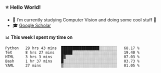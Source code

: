 ### ⭐️ Hello World!

<!--
**hologerry/hologerry** is a ✨ _special_ ✨ repository because its `README.md` (this file) appears on your GitHub profile.

Here are some ideas to get you started:

- 🔭 I’m currently working and studying on Computer Vision
- 🌱 I’m currently learning at Peking University
- 💬 Ask me about 
- 📫 How to reach me: E-mail
- 😄 Pronouns: he/his
- ⚡ Fun fact: Music is the Power
-->


- 🔭 I’m currently studying Computer Vision and doing some cool stuff 🤖
- 🎓 [Google Scholar](https://scholar.google.com/citations?user=3ykqW9wAAAAJ&hl=en)


📊 **This week I spent my time on**

<!--START_SECTION:waka-->
```text
Python   29 hrs 43 mins  █████████████████░░░░░░░░   68.17 % 
TeX      8 hrs 27 mins   █████░░░░░░░░░░░░░░░░░░░░   19.40 % 
HTML     3 hrs 3 mins    █▓░░░░░░░░░░░░░░░░░░░░░░░   07.03 % 
Bash     1 hr 37 mins    █░░░░░░░░░░░░░░░░░░░░░░░░   03.73 % 
YAML     27 mins         ▒░░░░░░░░░░░░░░░░░░░░░░░░   01.05 % 
```
<!--END_SECTION:waka-->
